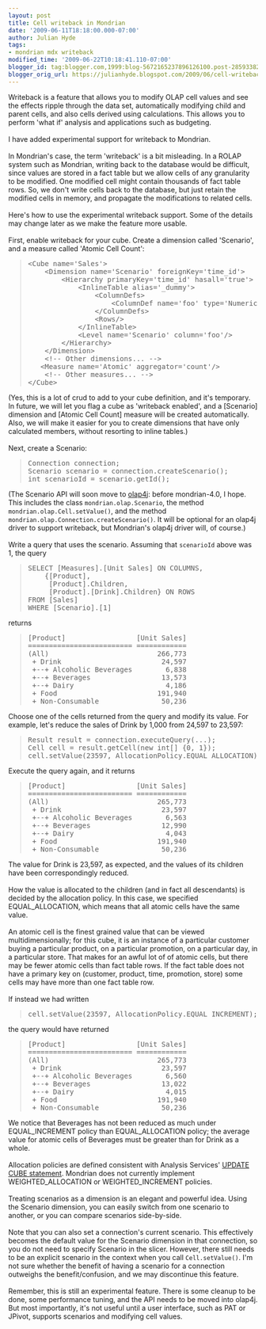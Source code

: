 ```yaml
---
layout: post
title: Cell writeback in Mondrian
date: '2009-06-11T18:18:00.000-07:00'
author: Julian Hyde
tags:
- mondrian mdx writeback
modified_time: '2009-06-22T10:18:41.110-07:00'
blogger_id: tag:blogger.com,1999:blog-5672165237896126100.post-2859338247682311979
blogger_orig_url: https://julianhyde.blogspot.com/2009/06/cell-writeback-in-mondrian.html
---
```


<div>Writeback is a feature that allows you to modify OLAP cell values and see the effects ripple through the data set, automatically modifying child and parent cells, and also cells derived using calculations. This allows you to perform 'what if' analysis and applications such as budgeting.</div><div><br /></div><div>I have added experimental support for writeback to Mondrian.</div><div><br /></div><div>In Mondrian's case, the term 'writeback' is a bit misleading. In a ROLAP system such as Mondrian, writing back to the database would be difficult, since values are stored in a fact table but we allow cells of any granularity to be modified. One modified cell might contain thousands of fact table rows. So, we don't write cells back to the database, but just retain the modified cells in memory, and propagate the modifications to related cells.</div><div><br /></div><div>Here's how to use the experimental writeback support. Some of the details may change later as we make the feature more usable.</div><div><br /></div><div>First, enable writeback for your cube. Create a dimension called 'Scenario', and a measure called 'Atomic Cell Count':</div><blockquote><pre><div>&lt;Cube name='Sales'&gt;</div><div>    &lt;Dimension name='Scenario' foreignKey='time_id'&gt;</div><div>        &lt;Hierarchy primaryKey='time_id' hasall='true'&gt;</div><div>            &lt;InlineTable alias='_dummy'&gt;</div><div>                &lt;ColumnDefs&gt;</div><div>                    &lt;ColumnDef name='foo' type='Numeric'/&gt;</div><div>                &lt;/ColumnDefs&gt;</div><div>                &lt;Rows/&gt;</div><div>            &lt;/InlineTable&gt;</div><div>            &lt;Level name='Scenario' column='foo'/&gt;</div><div>        &lt;/Hierarchy&gt;</div><div>    &lt;/Dimension&gt;</div><div>    &lt;!-- Other dimensions... --&gt;</div><div>   &lt;Measure name='Atomic' aggregator='count'/&gt;</div><div>    &lt;!-- Other measures... --&gt;</div><div>&lt;/Cube&gt;</div></pre></blockquote><div>(Yes, this is a lot of crud to add to your cube definition, and it's temporary. In future, we will let you flag a cube as 'writeback enabled', and a [Scenario] dimension and [Atomic Cell Count] measure will be created automatically. Also, we will make it easier for you to create dimensions that have only calculated members, without resorting to inline tables.)</div><div><br /></div><div>Next, create a Scenario:</div><blockquote><pre><div>Connection connection;</div><div>Scenario scenario = connection.createScenario();</div><div>int scenarioId = scenario.getId();</div></pre></blockquote><div>(The Scenario API will soon move to <a href="http://www.olap4j.org/">olap4j</a>: before mondrian-4.0, I hope. This includes the class <code>mondrian.olap.Scenario</code>, the method <code>mondrian.olap.Cell.setValue()</code>, and the method <code>mondrian.olap.Connection.createScenario()</code>. It will be optional for an olap4j driver to support writeback, but Mondrian's olap4j driver will, of course.)</div><div><br /></div><div>Write a query that uses the scenario. Assuming that <code>scenarioId</code> above was 1, the query</div><blockquote><pre>SELECT [Measures].[Unit Sales] ON COLUMNS,<div>    {[Product],</div><div>     [Product].Children,</div><div>     [Product].[Drink].Children} ON ROWS</div><div>FROM [Sales]</div><div>WHERE [Scenario].[1]</div></pre></blockquote><div>returns</div><blockquote><pre><div>[Product]                 [Unit Sales]</div><div>========================= ============</div><div>(All)                          266,773</div><div> + Drink                        24,597</div><div> +--+ Alcoholic Beverages        6,838</div><div> +--+ Beverages                 13,573</div><div> +--+ Dairy                      4,186</div><div> + Food                        191,940</div><div> + Non-Consumable               50,236</div></pre></blockquote><div>Choose one of the cells returned from the query and modify its value. For example, let's reduce the sales of Drink by 1,000 from 24,597 to 23,597:</div><blockquote><pre><div>Result result = connection.executeQuery(...);</div><div>Cell cell = result.getCell(new int[] {0, 1});</div><div>cell.setValue(23597, AllocationPolicy.EQUAL_ALLOCATION);</div></pre></blockquote><div>Execute the query again, and it returns</div><blockquote><pre><div>[Product]                 [Unit Sales]</div><div>========================= ============</div><div>(All)                          265,773</div><div> + Drink                        23,597</div><div> +--+ Alcoholic Beverages        6,563</div><div> +--+ Beverages                 12,990</div><div> +--+ Dairy                      4,043</div><div> + Food                        191,940</div><div> + Non-Consumable               50,236</div></pre></blockquote><div>The value for Drink is 23,597, as expected, and the values of its children have been correspondingly reduced.</div><div><br /></div><div>How the value is allocated to the children (and in fact all descendants) is decided by the allocation policy. In this case, we specified EQUAL_ALLOCATION, which means that all atomic cells have the same value.</div><div><br /></div><div>An atomic cell is the finest grained value that can be viewed multidimensionally; for this cube, it is an instance of a particular customer buying a particular product, on a particular promotion, on a particular day, in a particular store. That makes for an awful lot of of atomic cells, but there may be fewer atomic cells than fact table rows. If the fact table does not have a primary key on (customer, product, time, promotion, store) some cells may have more than one fact table row. </div><div><br /></div><div>If instead we had written</div><blockquote><pre><div>cell.setValue(23597, AllocationPolicy.EQUAL_INCREMENT);</div></pre></blockquote><div>the query would have returned</div><blockquote><pre><div>[Product]                 [Unit Sales]</div><div>========================= ============</div><div>(All)                          265,773</div><div> + Drink                        23,597</div><div> +--+ Alcoholic Beverages        6,560</div><div> +--+ Beverages                 13,022</div><div> +--+ Dairy                      4,015</div><div> + Food                        191,940</div><div> + Non-Consumable               50,236</div></pre></blockquote><div>We notice that Beverages has not been reduced as much under EQUAL_INCREMENT policy than EQUAL_ALLOCATION policy; the average value for atomic cells of Beverages must be greater than for Drink as a whole.</div><div><br /></div><div>Allocation policies are defined consistent with Analysis Services' <a href="http://technet.microsoft.com/en-us/library/ms145488.aspx">UPDATE CUBE statement</a>. Mondrian does not currently implement WEIGHTED_ALLOCATION or WEIGHTED_INCREMENT policies.</div><div><br /></div><div>Treating scenarios as a dimension is an elegant and powerful idea. Using the Scenario dimension, you can easily switch from one scenario to another, or you can compare scenarios side-by-side.</div><div><br /></div><div>Note that you can also set a connection's current scenario. This effectively becomes the default value for the Scenario dimension in that connection, so you do not need to specify Scenario in the slicer. However, there still needs to be an explicit scenario in the context when you call <code>Cell.setValue()</code>. I'm not sure whether the benefit of having a scenario for a connection outweighs the benefit/confusion, and we may discontinue this feature.</div><div><br /></div><div>Remember, this is still an experimental feature. There is some cleanup to be done, some performance tuning, and the API needs to be moved into olap4j. But most importantly, it's not useful until a user interface, such as PAT or JPivot, supports scenarios and modifying cell values.</div>